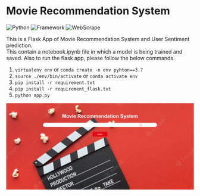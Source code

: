 # Movie Recommendation System
![Python](https://img.shields.io/badge/Python-3.7-brightgreen)
![Framework](https://img.shields.io/badge/Framework-Flask-yellow)
![WebScrape](https://img.shields.io/badge/WebScrape-BeautifulSoup4-green)


This is a Flask App of Movie Recommendation System and User Sentiment prediction.<br>
This contain a notebook.ipynb file in which a model is being trained and saved. Also to run the flask app, please follow the below commands.

1. `virtualenv env` or `conda create -n env pyhton==3.7`
2. `source ./env/bin/activate` or `conda activate env`
3. `pip install -r requirement.txt`
4. `pip install -r requirement_flask.txt`
5. `python app.py`

<img src="./templates/Capture.PNG">
